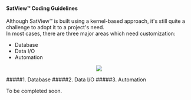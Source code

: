 #### SatView™ Coding Guidelines<br />
Although SatView™ is built using a kernel-based approach, it's still quite a challenge to adopt it to a project's need.<br />
In most cases, there are three major areas which need customization:
- Database
- Data I/O
- Automation<br />
<p align="center">
  <img src="../Images/SatView™%20Interfaces.png"/>
</p>

#####1. Database
#####2. Data I/O
#####3. Automation


To be completed soon.
